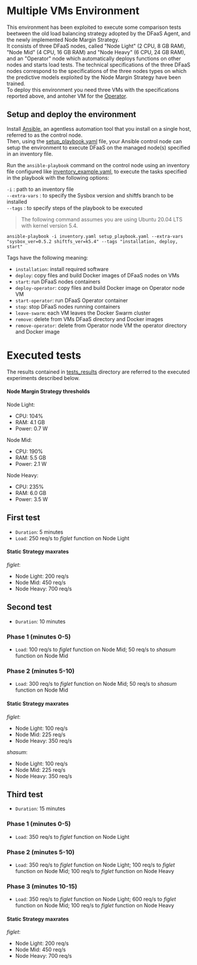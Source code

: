 # Multiple VMs Environment
This environment has been exploited to execute some comparison tests beetween the old load balancing strategy adopted by the DFaaS Agent, and the newly implemented Node Margin Strategy.  
It consists of three DFaaS nodes, called "Node Light" (2 CPU, 8 GB RAM), "Node Mid" (4 CPU, 16 GB RAM) and "Node Heavy" (6 CPU, 24 GB RAM), and an "Operator" node which automatically deploys functions on other nodes and starts load tests. The technical specifications of the three DFaaS nodes correspond to the specifications of the three nodes types on which the predictive models exploited by the Node Margin Strategy have been trained.  
To deploy this environment you need three VMs with the specifications reported above, and antoher VM for the [Operator](../operator).

## Setup and deploy the environment
Install [Ansible](https://www.ansible.com/), an agentless automation tool that you install on a single host, referred to as the control node.  
Then, using the [setup_playbook.yaml](setup_playbook.yaml) file, your Ansible control node can setup the environment to execute DFaaS on the managed node(s) specified in an inventory file.

Run the `ansible-playbook` command on the control node using an inventory file configured like [inventory_example.yaml](inventory_example.yaml), to execute the tasks specified in the playbook with the following options:

`-i` : path to an inventory file  
`--extra-vars` : to specify the Sysbox version and shiftfs branch to be installed  
`--tags` : to specify steps of the playbook to be executed

> The following command assumes you are using Ubuntu 20.04 LTS with kernel version 5.4.

```shell
ansible-playbook -i inventory.yaml setup_playbook.yaml --extra-vars "sysbox_ver=0.5.2 shiftfs_ver=k5.4" --tags "installation, deploy, start"
```

Tags have the following meaning:
- `installation`: install required software
- `deploy`: copy files and build Docker images of DFaaS nodes on VMs
- `start`: run DFaaS nodes containers
- `deploy-operator`: copy files and build Docker image on Operator node VM
- `start-operator`: run DFaaS Operator container
- `stop`: stop DFaaS nodes running containers
- `leave-swarm`: each VM leaves the Docker Swarm cluster
- `remove`: delete from VMs DFaaS directory and Docker images
- `remove-operator`: delete from Operator node VM the operator directory and Docker image

# Executed tests
The results contained in [tests_results](tests_results) directory are referred to the executed experiments described below.

#### Node Margin Strategy thresholds
Node Light:
- CPU: 104%
- RAM: 4.1 GB
- Power: 0.7 W  

Node Mid:
- CPU: 190%
- RAM: 5.5 GB
- Power: 2.1 W  

Node Heavy:
- CPU: 235%
- RAM: 6.0 GB
- Power: 3.5 W  

## First test
- `Duration`: 5 minutes
- `Load`: 250 req/s to _figlet_ function on Node Light

#### Static Strategy maxrates
_figlet_:
- Node Light: 200 req/s
- Node Mid: 450 req/s
- Node Heavy: 700 req/s

## Second test
- `Duration`: 10 minutes
### Phase 1 (minutes 0-5)
- `Load`: 100 req/s to _figlet_ function on Node Mid; 50 req/s to _shasum_ function on Node Mid
### Phase 2 (minutes 5-10)
- `Load`: 300 req/s to _figlet_ function on Node Mid; 50 req/s to _shasum_ function on Node Mid

#### Static Strategy maxrates
_figlet_:
- Node Light: 100 req/s
- Node Mid: 225 req/s
- Node Heavy: 350 req/s  

_shasum_:
- Node Light: 100 req/s
- Node Mid: 225 req/s
- Node Heavy: 350 req/s

## Third test
- `Duration`: 15 minutes
### Phase 1 (minutes 0-5)
- `Load`: 350 req/s to _figlet_ function on Node Light
### Phase 2 (minutes 5-10)
- `Load`: 350 req/s to _figlet_ function on Node Light; 100 req/s to _figlet_ function on Node Mid; 100 req/s to _figlet_ function on Node Heavy
### Phase 3 (minutes 10-15)
- `Load`: 350 req/s to _figlet_ function on Node Light; 600 req/s to _figlet_ function on Node Mid; 100 req/s to _figlet_ function on Node Heavy

#### Static Strategy maxrates
_figlet_:
- Node Light: 200 req/s
- Node Mid: 450 req/s
- Node Heavy: 700 req/s
